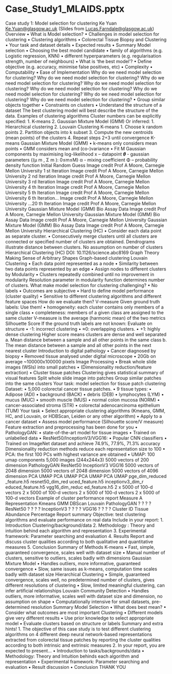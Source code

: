# Case_Study1_MLAIDS.pptx

Case study 1: Model selection for clustering  Ke Yuan Ke.Yuan@glasgow.ac.uk (Slides from Lucas.Farndale@glasgow.ac.uk)
Overview  •   What is Model selection?  •   Challenges in model selection for clustering  •   Clustering algorithms  •   Colorectal Tissue Biopsy and Clustering  •   Your task and dataset details  •   Expected results  •   Summary
Model selection  •   Choosing the best model candidate  •   family of algorithms (e.g. Logistic regression, KNN)  •   different hyperparameters (e.g. regularisation strength, number of neighbours)  •   What is ‘the best model’?  •   Define objective (e.g. accuracy, minimise false positives, etc)  •   Complexity  •   Computability  •   Ease of Implementation
Why do we need model selection for clustering?
Why do we need model selection for clustering?
Why do we need model selection for clustering?
Why do we need model selection for clustering?
Why do we need model selection for clustering?
Why do we need model selection for clustering?
Why do we need model selection for clustering?
Why do we need model selection for clustering?  •   Group similar objects together  •   Constraints on clusters  •   Understand the structure of a dataset The best clustering model will best describe the structure of the data.
Examples of clustering algorithms  Cluster numbers can be explicitly specified:  1.   K-means  2.   Gaussian Mixture Model (GMM) Or inferred:  1.   Hierarchical clustering  2.   Louvain Clustering
K-means  1.   Choose   k   random points  2.   Partition objects into k subset  3.   Compute the new   centroids   (mean points) of the clusters  4.   Repeat steps 2+3 until convergence
K-means
Gaussian Mixture Model (GMM)  •   k-means only considers mean points  •   GMM considers mean and (co-)variance  •   Fit   M   Gaussian components by maximising log-likelihood  x – datapoint  𝜽   - gaussian parameters {(μ   m , Σ   m ): 0≤m≤M}  α - mixing coefficient  Φ – probability density function
Initial Random Guess  Image credit Prof A Moore, Carnegie Mellon University
1   st   Iteration  Image credit Prof A Moore, Carnegie Mellon University
2   nd   Iteration  Image credit Prof A Moore, Carnegie Mellon University
3   rd   Iteration  Image credit Prof A Moore, Carnegie Mellon University
4   th   Iteration  Image credit Prof A Moore, Carnegie Mellon University
5   th   Iteration  Image credit Prof A Moore, Carnegie Mellon University
6   th   Iteration…  Image credit Prof A Moore, Carnegie Mellon University
…20 th   Iteration  Image credit Prof A Moore, Carnegie Mellon University
Gaussian Mixture Model (GMM)  Bio Assay Data  Image credit Prof A Moore, Carnegie Mellon University
Gaussian Mixture Model (GMM)  Bio Assay Data  Image credit Prof A Moore, Carnegie Mellon University
Gaussian Mixture Model (GMM)  Bio Assay Data  Image credit Prof A Moore, Carnegie Mellon University
Hierarchical Clustering (HC)  •   Consider each data point as separate cluster.  •   Consecutively merge clusters until all clusters are connected or specified number of clusters are obtained.  Dendrograms   illustrate distance between clusters.  No assumption on number of clusters
Hierarchical Clustering (HC)  DOI: 10.1126/science.abc8169
Graph Theory
Making Sense of Arbitrary Shapes
Graph-based clustering
Louvain Clustering  •   Each data point represented as a node  •   Similarity between two data points represented by an edge  •   Assign nodes to different clusters by Modularity  •   Clusters repeatedly combined until no improvement in modularity  Resolution   parameter in modularity function determines number of clusters.
What make model selection for clustering challenging?  •   No labels  •   Outcomes are subjective  •   Hard to define model performance (cluster quality)  •   Sensitive to different clustering algorithms and different feature spaces  How do we evaluate then?
V-measure  Given ground truth labels:   Use them!  •   homogeneity: each cluster contains only members of a single class •   completeness: members of a given class are assigned to the same cluster  V-measure is the average (harmonic mean) of the two metrics
Silhouette Score  If the ground truth labels are not known:  Evaluate on structure  •   -1: incorrect clustering  •   ≈0: overlapping clusters.  •   +1: highly dense clustering  Higher score means clusters are dense and well separated  a.   Mean distance between a sample and all other points in the same class b.   The mean distance between a sample and all other points in the next nearest cluster
Introduction to digital pathology  •   Cancer diagnosed by biopsy  •   Removed tissue analysed under digital microscope  •   20Gb on average ~100000x100000 pixels
Image Processing  •   Break whole slide images (WSIs) into small patches  •   (Dimensionality reduction/feature extraction)  •   Cluster tissue patches Clustering gives statistical summary of visual features  Split whole slide image into patches  Group similar patches into the same clusters
Your task: model selection for tissue patch clustering  Dataset: •   5,000 colorectal cancer tissue patches. •   9 tissue types:  •   Adipose (ADI) •   background (BACK) •   debris (DEB) •   lymphocytes (LYM) •   mucus (MUC) •   smooth muscle (MUS) •   normal colon mucosa (NORM) •   cancer-associated stroma (STR) •   colorectal adenocarcinoma epithelium (TUM)  Your task  •   Select appropriate clustering algorithms (Kmeans, GMM, HC, and Louvain, or HDBScan, Leiden or any other algorithm)  •   Apply to a cancer dataset  •   Assess model performance (Silhouette score/V measure)
Feature extraction and preprocessing has been done for you  •   PathologyGAN:  •   state-of-the-art model for tissue images  •   Trained on unlabelled data  •   ResNet50/InceptionV3/VGG16:  •   Popular CNN classifiers  •   Trained on ImageNet dataset and achieve 74.9%, 77.9%, 71.3% accuracy  Dimensionality reduction methods reduce each representation size to 100  •   PCA:   the first 100 PCs with highest variance are obtained  •   UMAP:   100 umap components  5,000 images (244x244x3)  5000 vectors of 200 dimension  PathologyGAN   ResNet50   InceptionV3   VGG16  5000 vectors of 2048 dimension  5000 vectors of 2048 dimension  5000 vectors of 4096 dimension  PCA   UMAP   PCA   UMAP   PCA   UMAP   PCA   UMAP  pge_dim_reduced _feature.h5  resnet50_dim_red uced_feature.h5  inceptionv3_dim_r educed_feature.h5  vgg16_dim_reduc ed_feature.h5  2 x 5000 of 100-d vectors  2 x 5000 of 100-d vectors  2 x 5000 of 100-d vectors  2 x 5000 of 100-d vectors
Example of cluster performance report  Measure A  Representation   Kmeans   GMM   DBScan   Louvain  PathologyGAN   ?   ?   ?   ?  ResNet50   ?   ?   ?   ?  InceptionV3   ?   ?   ?   ?  VGG16   ?   ?   ?   ?   Cluster ID  Tissue Abundance Percentage
Report summary  Objective: test clustering algorithms and evaluate performance on real data  Include in your report:  1.   Introduction  Clustering/background/data  2.   Methodology :  Theory and intuition behind each algorithm and representation  3.   Experimental framework:  Parameter searching and evaluation  4.   Results  Report and discuss cluster qualities according to both qualitative and quantitative measures  5.   Conclusion
Summary of Methods  K-means  •   Fast, simple, guaranteed convergence, scales well with dataset size  •   Manual number of clusters, sensitive to outliers, scales badly with dimensions  Gaussian Mixture Model  •   Handles outliers, more informative, guaranteed convergence  •   Slow, same issues as k-means, computation time scales badly with dataset size  Hierarchical   Clustering  •   Simple, guaranteed convergence, scales well, no predetermined number of clusters, gives different resolutions of clustering  •   Slow, limited meaningful clustering, can infer artificial relationships  Louvain Community Detection  •   Handles outliers, more informative, scales well with dataset size and dimension, no assumption on shape  •   Computationally intensive for small datasets, pre-determined resolution
Summary  Model Selection  •   What does   best   mean?  •   Consider what outcomes are most important  Clustering  •   Different models give very different results  •   Use prior knowledge to select appropriate model  •   Evaluate clusters based on structure or labels
Summary and extra hints!  1.   The objective of this case study is   to test different clustering algorithms on 4 different deep neural network-based representations  extracted from colorectal tissue patches by reporting the cluster qualities according to both intrinsic and extrinsic measures  2.   In your report, you are expected to present…  •   Introduction to tasks/backgrounds/data  •   Methodology: Theory and Intuition behinds each algorithm and representation  •   Experimental framework: Parameter searching and evaluation  •   Result discussion  •   Conclusion
THANK YOU
